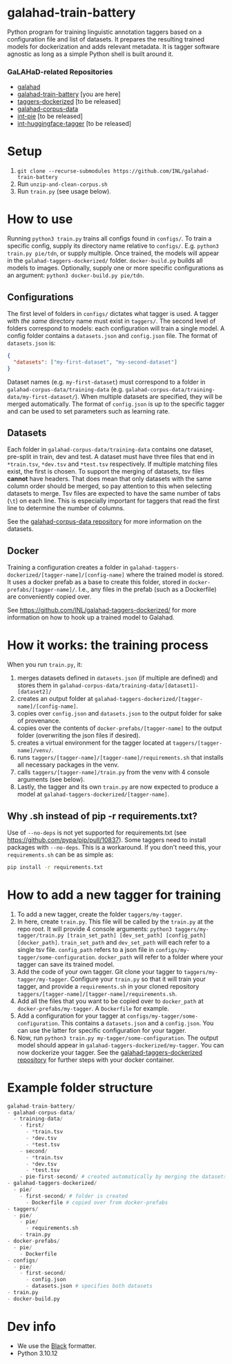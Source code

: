 # galahad-train-battery
Python program for training linguistic annotation taggers based on a configuration file and list of datasets. It prepares the resulting trained models for dockerization and adds relevant metadata. It is tagger software agnostic as long as a simple Python shell is built around it.

### GaLAHaD-related Repositories
- [galahad](https://github.com/INL/galahad)
- [galahad-train-battery](https://github.com/INL/galahad-train-battery) [you are here]
- [taggers-dockerized](https://github.com/INL/taggers-dockerized) [to be released]
- [galahad-corpus-data](https://github.com/INL/galahad-corpus-data/)
- [int-pie](https://github.com/INL/pie) [to be released]
- [int-huggingface-tagger](https://github.com/INL/huggingface-tagger) [to be released]

# Setup
1. `git clone --recurse-submodules https://github.com/INL/galahad-train-battery`
2. Run `unzip-and-clean-corpus.sh`
3. Run `train.py` (see usage below).

# How to use
Running `python3 train.py` trains all configs found in `configs/`. To train a specific config, supply its directory name relative to `configs/`. E.g. `python3 train.py pie/tdn`, or supply multiple. Once trained, the models will appear in the `galahad-taggers-dockerized/` folder. `docker-build.py` builds all models to images. Optionally, supply one or more specific configurations as an argument: `python3 docker-build.py pie/tdn`.

## Configurations
The first level of folders in `configs/` dictates what tagger is used. A tagger with *the same* directory name must exist in `taggers/`. The second level of folders correspond to models: each configuration will train a single model. A config folder contains a `datasets.json` and `config.json` file. The format of `datasets.json` is:

```json
{
  "datasets": ["my-first-dataset", "my-second-dataset"]
}
```

Dataset names (e.g. `my-first-dataset`) must correspond to a folder in `galahad-corpus-data/training-data` (e.g. `galahad-corpus-data/training-data/my-first-dataset/`). When multiple datasets are specified, they will be merged automatically. The format of `config.json` is up to the specific tagger and can be used to set parameters such as learning rate.

## Datasets
Each folder in `galahad-corpus-data/training-data` contains one dataset, pre-split in train, dev and test. A dataset must have three files that end in `*train.tsv`, `*dev.tsv` and `*test.tsv` respectively. If multiple matching files exist, the first is chosen. 
To support the merging of datasets, tsv files **cannot** have headers. That does mean that only datasets with the same column order should be merged, so pay attention to this when selecting datasets to merge. 
Tsv files are expected to have the same number of tabs (`\t`) on each line. This is especially important for taggers that read the first line to determine the number of columns.

See the [galahad-corpus-data repository](https://github.com/INL/galahad-corpus-data/) for more information on the datasets.

## Docker
Training a configuration creates a folder in `galahad-taggers-dockerized/[tagger-name]/[config-name]` where the trained model is stored. It uses a docker prefab as a base to create this folder, stored in `docker-prefabs/[tagger-name]/`. I.e., any files in the prefab (such as a Dockerfile) are conveniently copied over.

See https://github.com/INL/galahad-taggers-dockerized/ for more information on how to hook up a trained model to Galahad.

# How it works: the training process
When you run `train.py`, it:
1. merges datasets defined in `datasets.json` (if multiple are defined) and stores them in `galahad-corpus-data/training-data/[dataset1]-[dataset2]/`
2. creates an output folder at `galahad-taggers-dockerized/[tagger-name]/[config-name]`.
3. copies over `config.json` and `datasets.json` to the output folder for sake of provenance.
4. copies over the contents of `docker-prefabs/[tagger-name]` to the output folder (overwriting the json files if desired).
5. creates a virtual environment for the tagger located at `taggers/[tagger-name]/venv/`.
6. runs `taggers/[tagger-name]/[tagger-name]/requirements.sh` that installs all necessary packages in the venv.
7. calls `taggers/[tagger-name]/train.py` from the venv with 4 console arguments (see below).
8. Lastly, the tagger and its own `train.py` are now expected to produce a model at `galahad-taggers-dockerized/[tagger-name]`.

## Why .sh instead of pip -r requirements.txt?
Use of `--no-deps` is not yet supported for requirements.txt (see https://github.com/pypa/pip/pull/10837). Some taggers need to install packages with `--no-deps`. This is a workaround.
If you don't need this, your `requirements.sh` can be as simple as:
```sh
pip install -r requirements.txt
```

# How to add a new tagger for training
1. To add a new tagger, create the folder `taggers/my-tagger`.
2. In here, create `train.py`. This file will be called by the `train.py` at the repo root. It will provide 4 console arguments: `python3 taggers/my-tagger/train.py [train_set_path] [dev_set_path] [config_path] [docker_path]`. `train_set_path` and `dev_set_path` will each refer to a single tsv file. `config_path` refers to a json file in `configs/my-tagger/some-configuration`. `docker_path` will refer to a folder where your tagger can save its trained model.
3. Add the code of your own tagger. Git clone your tagger to `taggers/my-tagger/my-tagger`. Configure your `train.py` so that it will train your tagger, and provide a `requirements.sh` in your cloned repository `taggers/[tagger-name]/[tagger-name]/requirements.sh`.
4. Add all the files that you want to be copied over to `docker_path` at `docker-prefabs/my-tagger`. A `Dockerfile` for example.
5. Add a configuration for your tagger at `configs/my-tagger/some-configuration`. This contains a `datasets.json` and a `config.json`. You can use the latter for specific configuration for your tagger.
6. Now, run `python3 train.py my-tagger/some-configuration`. The output model should appear in `galahad-taggers-dockerized/my-tagger`. You can now dockerize your tagger. See the [galahad-taggers-dockerized repository](https://github.com/INL/galahad-taggers-dockerized) for further steps with your docker container.

# Example folder structure
```python
galahad-train-battery/
- galahad-corpus-data/
  - training-data/
    - first/
      - *train.tsv
      - *dev.tsv
      - *test.tsv
    - second/
      - *train.tsv
      - *dev.tsv
      - *test.tsv
    - pie-first-second/ # created automatically by merging the datasets
- galahad-taggers-dockerized/
  - pie/
    - first-second/ # folder is created
      - Dockerfile # copied over from docker-prefabs
- taggers/
  - pie/ 
    - pie/
      - requirements.sh
    - train.py
- docker-prefabs/
  - pie/
    - Dockerfile
- configs/
  - pie/
    - first-second/
      - config.json
      - datasets.json # specifies both datasets
- train.py
- docker-build.py
```

# Dev info
- We use the [Black](https://black.readthedocs.io/en/stable/index.html) formatter.
- Python 3.10.12
